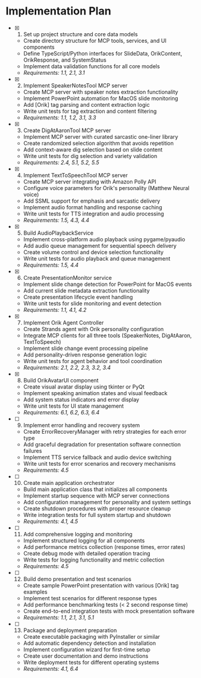 # Implementation Plan

- [x] 1. Set up project structure and core data models
  - Create directory structure for MCP tools, services, and UI components
  - Define TypeScript/Python interfaces for SlideData, OrikContent, OrikResponse, and SystemStatus
  - Implement data validation functions for all core models
  - _Requirements: 1.1, 2.1, 3.1_

- [x] 2. Implement SpeakerNotesTool MCP server
  - Create MCP server with speaker notes extraction functionality
  - Implement PowerPoint automation for MacOS slide monitoring
  - Add [Orik] tag parsing and content extraction logic
  - Write unit tests for tag extraction and content filtering
  - _Requirements: 1.1, 1.2, 3.1, 3.3_

- [x] 3. Create DigAtAaronTool MCP server
  - Implement MCP server with curated sarcastic one-liner library
  - Create randomized selection algorithm that avoids repetition
  - Add context-aware dig selection based on slide content
  - Write unit tests for dig selection and variety validation
  - _Requirements: 2.4, 5.1, 5.2, 5.5_

- [x] 4. Implement TextToSpeechTool MCP server
  - Create MCP server integrating with Amazon Polly API
  - Configure voice parameters for Orik's personality (Matthew Neural voice)
  - Add SSML support for emphasis and sarcastic delivery
  - Implement audio format handling and response caching
  - Write unit tests for TTS integration and audio processing
  - _Requirements: 1.5, 4.3, 4.4_

- [x] 5. Build AudioPlaybackService
  - Implement cross-platform audio playback using pygame/pyaudio
  - Add audio queue management for sequential speech delivery
  - Create volume control and device selection functionality
  - Write unit tests for audio playback and queue management
  - _Requirements: 1.5, 4.4_

- [x] 6. Create PresentationMonitor service
  - Implement slide change detection for PowerPoint for MacOS events
  - Add current slide metadata extraction functionality
  - Create presentation lifecycle event handling
  - Write unit tests for slide monitoring and event detection
  - _Requirements: 1.1, 4.1, 4.2_

- [x] 7. Implement Orik Agent Controller
  - Create Strands agent with Orik personality configuration
  - Integrate MCP clients for all three tools (SpeakerNotes, DigAtAaron, TextToSpeech)
  - Implement slide change event processing pipeline
  - Add personality-driven response generation logic
  - Write unit tests for agent behavior and tool coordination
  - _Requirements: 2.1, 2.2, 2.3, 3.2, 3.4_

- [x] 8. Build OrikAvatarUI component
  - Create visual avatar display using tkinter or PyQt
  - Implement speaking animation states and visual feedback
  - Add system status indicators and error display
  - Write unit tests for UI state management
  - _Requirements: 6.1, 6.2, 6.3, 6.4_

- [ ] 9. Implement error handling and recovery system
  - Create ErrorRecoveryManager with retry strategies for each error type
  - Add graceful degradation for presentation software connection failures
  - Implement TTS service fallback and audio device switching
  - Write unit tests for error scenarios and recovery mechanisms
  - _Requirements: 4.5_

- [ ] 10. Create main application orchestrator
  - Build main application class that initializes all components
  - Implement startup sequence with MCP server connections
  - Add configuration management for personality and system settings
  - Create shutdown procedures with proper resource cleanup
  - Write integration tests for full system startup and shutdown
  - _Requirements: 4.1, 4.5_

- [ ] 11. Add comprehensive logging and monitoring
  - Implement structured logging for all components
  - Add performance metrics collection (response times, error rates)
  - Create debug mode with detailed operation tracing
  - Write tests for logging functionality and metric collection
  - _Requirements: 4.5_

- [ ] 12. Build demo presentation and test scenarios
  - Create sample PowerPoint presentation with various [Orik] tag examples
  - Implement test scenarios for different response types
  - Add performance benchmarking tests (< 2 second response time)
  - Create end-to-end integration tests with mock presentation software
  - _Requirements: 1.1, 2.1, 3.1, 5.1_

- [ ] 13. Package and deployment preparation
  - Create executable packaging with PyInstaller or similar
  - Add automatic dependency detection and installation
  - Implement configuration wizard for first-time setup
  - Create user documentation and demo instructions
  - Write deployment tests for different operating systems
  - _Requirements: 4.1, 6.4_
